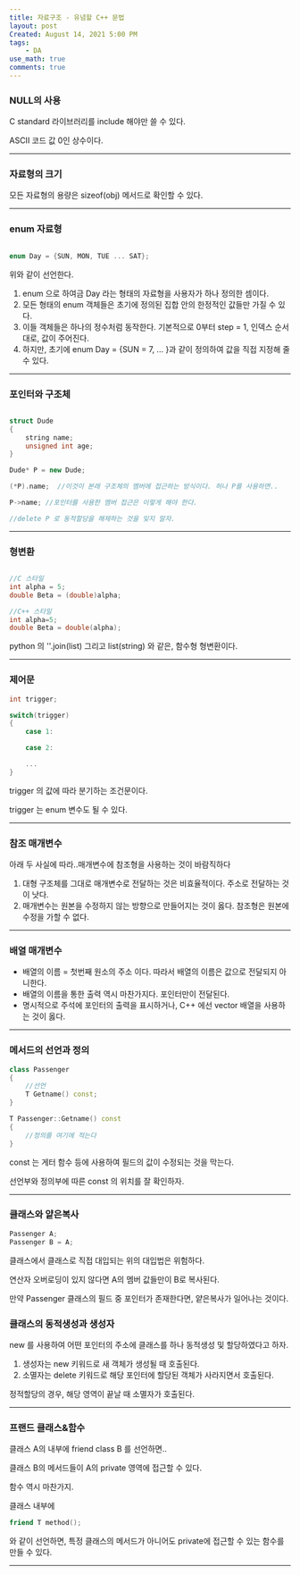 ```yaml
---
title: 자료구조 - 유념할 C++ 문법
layout: post
Created: August 14, 2021 5:00 PM
tags:
    - DA
use_math: true
comments: true
---
```



### NULL의 사용

C standard 라이브러리를 include 해야만 쓸 수 있다.

ASCII 코드 값 0인 상수이다.

---

### 자료형의 크기

모든 자료형의 용량은 sizeof(obj) 메서드로 확인할 수 있다.

---

### enum 자료형

```cpp

enum Day = {SUN, MON, TUE ... SAT};
```

위와 같이 선언한다.

1. enum 으로 하여금 Day 라는 형태의 자료형을 사용자가 하나 정의한 셈이다.
2. 모든 형태의 enum 객체들은 초기에 정의된 집합 안의 한정적인 값들만 가질 수 있다.
3. 이들 객체들은 하나의 정수처럼 동작한다. 기본적으로 0부터 step = 1, 인덱스 순서대로, 값이 주어진다.
4. 하지만, 초기에 enum Day = {SUN = 7, ... }과 같이 정의하여 값을 직접 지정해 줄 수 있다.

---

### 포인터와 구조체

```cpp

struct Dude
{
	string name;
	unsigned int age;
}

Dude* P = new Dude;

(*P).name;  //이것이 본래 구조체의 멤버에 접근하는 방식이다. 허나 P를 사용하면..

P->name; //포인터를 사용한 멤버 접근은 이렇게 해야 한다.

//delete P 로 동적할당을 해제하는 것을 잊지 말자.
```

---

### 형변환

```cpp

//C 스타일
int alpha = 5;
double Beta = (double)alpha;

//C++ 스타일
int alpha=5;
double Beta = double(alpha);
```

python 의 ''.join(list) 그리고 list(string) 와 같은, 함수형 형변환이다.

---

### 제어문

```cpp
int trigger;

switch(trigger)
{
	case 1:

	case 2:

	...
}
```

trigger 의 값에 따라 분기하는 조건문이다.

trigger 는 enum 변수도 될 수 있다.

---

### 참조 매개변수

아래 두 사실에 따라..매개변수에 참조형을 사용하는 것이 바람직하다

1. 대형 구조체를 그대로 매개변수로 전달하는 것은 비효율적이다. 주소로 전달하는 것이 낫다.
2. 매개변수는 원본을 수정하지 않는 방향으로 만들어지는 것이 옳다. 참조형은 원본에 수정을 가할 수 없다.

---

### 배열 매개변수

- 배열의 이름 = 첫번째 원소의 주소 이다. 따라서 배열의 이름은 값으로 전달되지 아니한다.
- 배열의 이름을 통한 출력 역시 마찬가지다. 포인터만이 전달된다.
- 명시적으로 주석에 포인터의 출력을 표시하거나, C++ 에선 vector 배열을 사용하는 것이 옳다.

---

### 메서드의 선언과 정의

```cpp
class Passenger
{
	//선언
	T Getname() const;
}

T Passenger::Getname() const
{
	//정의를 여기에 적는다
}
```

const 는 게터 함수 등에 사용하여 필드의 값이 수정되는 것을 막는다.

선언부와 정의부에 따른 const 의 위치를 잘 확인하자.

---

### 클래스와 얕은복사

```cpp
Passenger A;
Passenger B = A;
```

클래스에서 클래스로 직접 대입되는 위의 대입법은 위험하다.

연산자 오버로딩이 있지 않다면 A의 멤버 값들만이 B로 복사된다.

만약 Passenger 클래스의 필드 중 포인터가 존재한다면, 얕은복사가 일어나는 것이다.

### 클래스의 동적생성과 생성자

new 를 사용하여 어떤 포인터의 주소에 클래스를 하나 동적생성 및 할당하였다고 하자.

1. 생성자는 new 키워드로 새 객체가 생성될 때 호출된다.
2. 소멸자는 delete 키워드로 해당 포인터에 할당된 객체가 사라지면서 호출된다.

정적할당의 경우, 해당 영역이 끝날 때 소멸자가 호출된다.

---

### 프랜드 클래스&함수

클래스 A의 내부에 friend class B 를 선언하면..

클래스 B의 메서드들이 A의 private 영역에 접근할 수 있다.

함수 역시 마찬가지.

클래스 내부에

```cpp
friend T method();
```

와 같이 선언하면, 특정 클래스의 메서드가 아니어도 private에 접근할 수 있는 함수를 만들 수 있다.

---
